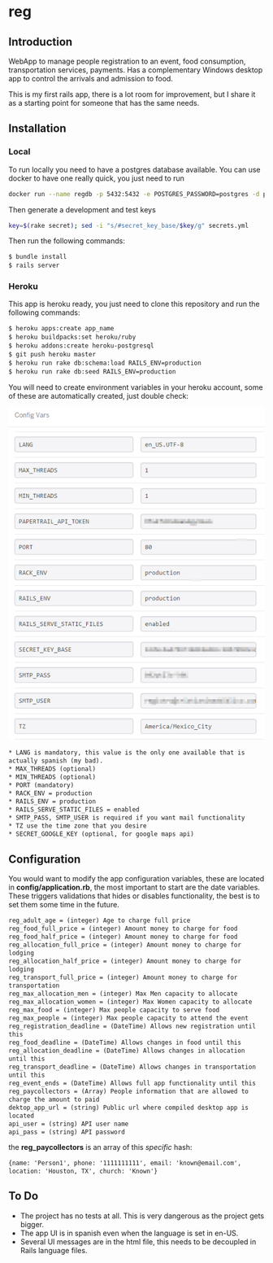 # reg

## Introduction
WebApp to manage people registration to an event, food consumption, 
transportation services, payments. 
Has a complementary Windows desktop app to control the arrivals and 
admission to food.

This is my first rails app, there is a lot room for improvement, 
but I share it as a starting point for someone that has the same needs.

## Installation

### Local

To run locally you need to have a postgres database available. You can use docker
to have one really quick, you just need to run

```sh
docker run --name regdb -p 5432:5432 -e POSTGRES_PASSWORD=postgres -d postgres
```

Then generate a development and test keys

```sh
key=$(rake secret); sed -i "s/#secret_key_base/$key/g" secrets.yml
``` 

Then run the following commands:
```sh
$ bundle install
$ rails server
```

### Heroku
This app is heroku ready, you just need to clone this repository and run
the following commands:

```sh
$ heroku apps:create app_name
$ heroku buildpacks:set heroku/ruby
$ heroku addons:create heroku-postgresql
$ git push heroku master
$ heroku run rake db:schema:load RAILS_ENV=production
$ heroku run rake db:seed RAILS_ENV=production
```

You will need to create environment variables in your heroku account,
some of these are automatically created, just double check:

![DB Url](/github/vars.png)

    * LANG is mandatory, this value is the only one available that is actually spanish (my bad).
    * MAX_THREADS (optional)
    * MIN_THREADS (optional)
    * PORT (mandatory)
    * RACK_ENV = production
    * RAILS_ENV = production
    * RAILS_SERVE_STATIC_FILES = enabled
    * SMTP_PASS, SMTP_USER is required if you want mail functionality
    * TZ use the time zone that you desire
    * SECRET_GOOGLE_KEY (optional, for google maps api)
    
## Configuration
You would want to modify the app configuration variables, these are located
in **config/application.rb**, the most important to start are the date variables.
These triggers validations that hides or disables functionality, the best is to set
them some time in the future.

    reg_adult_age = (integer) Age to charge full price
    reg_food_full_price = (integer) Amount money to charge for food
    reg_food_half_price = (integer) Amount money to charge for food
    reg_allocation_full_price = (integer) Amount money to charge for lodging
    reg_allocation_half_price = (integer) Amount money to charge for lodging
    reg_transport_full_price = (integer) Amount money to charge for transportation
    reg_max_allocation_men = (integer) Max Men capacity to allocate
    reg_max_allocation_women = (integer) Max Women capacity to allocate
    reg_max_food = (integer) Max people capacity to serve food
    reg_max_people = (integer) Max people capacity to attend the event
    reg_registration_deadline = (DateTime) Allows new registration until this
    reg_food_deadline = (DateTime) Allows changes in food until this
    reg_allocation_deadline = (DateTime) Allows changes in allocation until this
    reg_transport_deadline = (DateTime) Allows changes in transportation until this
    reg_event_ends = (DateTime) Allows full app functionality until this
    reg_paycollectors = (Array) People information that are allowed to charge the amount to paid
    dektop_app_url = (string) Public url where compiled desktop app is located
    api_user = (string) API user name
    api_pass = (string) API password
    
the **reg_paycollectors** is an array of this *specific* hash:

    {name: 'Person1', phone: '1111111111', email: 'known@email.com', location: 'Houston, TX', church: 'Known'}

## To Do

* The project has no tests at all. This is very dangerous as the project gets bigger.
* The app UI is in spanish even when the language is set in en-US.
* Several UI messages are in the html file, this needs to be decoupled in Rails language files.